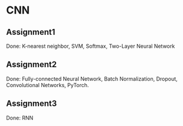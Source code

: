 # CNN
## Assignment1 
Done: K-nearest neighbor, SVM, Softmax, Two-Layer Neural Network
## Assignment2
Done: Fully-connected Neural Network, Batch Normalization, Dropout, Convolutional Networks, PyTorch.
## Assignment3
Done: RNN
